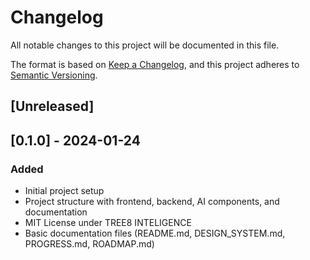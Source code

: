 # Changelog

All notable changes to this project will be documented in this file.

The format is based on [Keep a Changelog](https://keepachangelog.com/en/1.0.0/),
and this project adheres to [Semantic Versioning](https://semver.org/spec/v2.0.0.html).

## [Unreleased]

## [0.1.0] - 2024-01-24

### Added
- Initial project setup
- Project structure with frontend, backend, AI components, and documentation
- MIT License under TREE8 INTELIGENCE
- Basic documentation files (README.md, DESIGN_SYSTEM.md, PROGRESS.md, ROADMAP.md)
